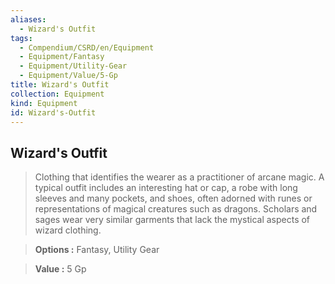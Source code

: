 ```yaml
---
aliases:
  - Wizard's Outfit
tags:
  - Compendium/CSRD/en/Equipment
  - Equipment/Fantasy
  - Equipment/Utility-Gear
  - Equipment/Value/5-Gp
title: Wizard's Outfit
collection: Equipment
kind: Equipment
id: Wizard's-Outfit
---
```

## Wizard's Outfit    
    
>Clothing that identifies the wearer as a practitioner of arcane magic. A typical outfit includes an interesting hat or cap, a robe with long sleeves and many pockets, and shoes, often adorned with runes or representations of magical creatures such as dragons. Scholars and sages wear very similar garments that lack the mystical aspects of wizard clothing.    
> **Options :** Fantasy, Utility Gear    
> **Value :** 5 Gp

